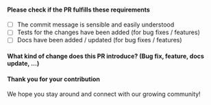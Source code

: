 #### Please check if the PR fulfills these requirements

- [ ] The commit message is sensible and easily understood
- [ ] Tests for the changes have been added (for bug fixes / features)
- [ ] Docs have been added / updated (for bug fixes / features)

#### What kind of change does this PR introduce? (Bug fix, feature, docs update, ...)

#### Thank you for your contribution

We hope you stay around and connect with our growing community!
